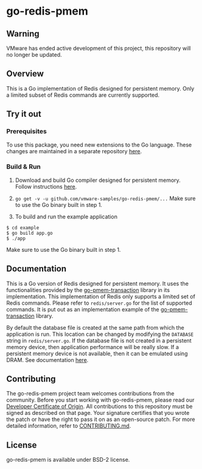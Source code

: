# go-redis-pmem

## Warning
VMware has ended active development of this project, this repository will no longer be updated.

## Overview
This is a Go implementation of Redis designed for persistent memory. Only a
limited subset of Redis commands are currently supported.

## Try it out

### Prerequisites

To use this package, you need new extensions to the Go language. These changes
are maintained in a separate repository [here](https://github.com/jerrinsg/go-pmem).

### Build & Run

1. Download and build Go compiler designed for persistent memory. Follow
instructions [here](https://github.com/jerrinsg/go-pmem).

2. ```go get -v -u github.com/vmware-samples/go-redis-pmem/...```
Make sure to use the Go binary built in step 1.

3. To build and run the example application
```
$ cd example
$ go build app.go
$ ./app
```
Make sure to use the Go binary built in step 1.

## Documentation

This is a Go version of Redis designed for persistent memory. It uses the
functionalities provided by the [go-pmem-transaction](https://github.com/vmware/go-pmem-transaction)
library in its implementation.
This implementation of Redis only supports a limited set of Redis commands.
Please refer to `redis/server.go` for the list of supported commands.
It is put out as an implementation example of the [go-pmem-transaction](https://github.com/vmware/go-pmem-transaction)
library.

By default the database file is created at the same path from which the application
is run. This location can be changed by modifying the `DATABASE` string in
`redis/server.go`. If the database file is not created in a persistent memory
device, then application performance will be really slow. If a persistent memory
device is not available, then it can be emulated using DRAM. See documentation
[here](https://pmem.io/2016/02/22/pm-emulation.html).

## Contributing

The go-redis-pmem project team welcomes contributions from the community. Before you start working with go-redis-pmem, please
read our [Developer Certificate of Origin](https://cla.vmware.com/dco). All contributions to this repository must be
signed as described on that page. Your signature certifies that you wrote the patch or have the right to pass it on
as an open-source patch. For more detailed information, refer to [CONTRIBUTING.md](CONTRIBUTING.md).

## License
go-redis-pmem is available under BSD-2 license.

